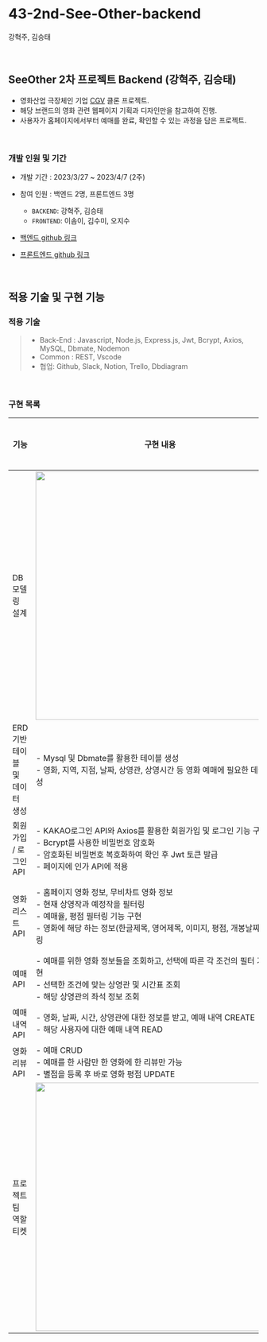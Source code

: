 # 43-2nd-See-Other-backend
강혁주, 김승태

<br>

## SeeOther 2차 프로젝트 Backend (강혁주, 김승태)
- 영화산업 극장체인 기업 [CGV](https://www.cgv.co.kr/) 클론 프로젝트.
- 해당 브랜드의 영화 관련 웹페이지 기획과 디자인만을 참고하여 진행.
- 사용자가 홈페이지에서부터 예매를 완료, 확인할 수 있는 과정을 담은 프로젝트.

<br>

### 개발 인원 및 기간

- 개발 기간 : 2023/3/27 ~ 2023/4/7 (2주)
- 참여 인원 : 백엔드 2명, 프론트엔드 3명
  - `BACKEND`: 강혁주, 김승태
  - `FRONTEND`: 이솜이, 김수미, 오지수

- [백엔드 github 링크](https://github.com/wecode-bootcamp-korea/43-2nd-See-Other-backend)
- [프론트엔드 github 링크](https://github.com/wecode-bootcamp-korea/43-2nd-See-Other-frontend)

<br>

## 적용 기술 및 구현 기능

### 적용 기술

> - Back-End : Javascript, Node.js, Express.js, Jwt, Bcrypt, Axios, MySQL, Dbmate, Nodemon
> - Common : REST, Vscode
> - 협업: Github, Slack, Notion, Trello, Dbdiagram
<br>

### 구현 목록


| 기능                              | 구현 내용                                                                                                                                                                                        | 개발 담당          |
| --------------------------------- | ------------------------------------------------------------------------------------------------------------------------------------------------------------------------------------------------ | ------------------ |
| DB 모델링 설계                     | <img src="https://user-images.githubusercontent.com/121237964/230523775-1e879f27-a079-4b7e-8024-16305da7aa3f.png" width = "500">                                                                               | 강혁주 <br> 김승태 |
| ERD기반 테이블 및 데이터 생성          | - Mysql 및 Dbmate를 활용한 테이블 생성  <br>  - 영화, 지역, 지점, 날짜, 상영관, 상영시간 등 영화 예매에 필요한 데이터 생성                                                                                                             | 강혁주 <br> 김승태  |
| 회원가입 / 로그인 API             | - KAKAO로그인 API와 Axios를 활용한 회원가입 및 로그인 기능 구현 <br> - Bcrypt를 사용한 비밀번호 암호화 <br> - 암호화된 비밀번호 복호화하여 확인 후 Jwt 토큰 발급 <br> - 페이지에 인가 API에 적용  <br>             | 강혁주             |
| 영화 리스트 API | - 홈페이지 영화 정보, 무비차트 영화 정보 <br> - 현재 상영작과 예정작을 필터링 <br> - 예매율, 평점 필터링 기능 구현 <br> - 영화에 해당 하는 정보(한글제목, 영어제목, 이미지, 평점, 개봉날짜) 필터링                                                | 강혁주 <br> 김승태            |
| 예매 API                         | - 예매를 위한 영화 정보들을 조회하고, 선택에 따른 각 조건의 필터 기능 구현 <br> - 선택한 조건에 맞는 상영관 및 시간표 조회 <br> - 해당 상영관의 좌석 정보 조회                                                                    | 김승태             |
| 예매 내역 API              | - 영화, 날짜, 시간, 상영관에 대한 정보를 받고, 예매 내역 CREATE <br> - 해당 사용자에 대한 예매 내역 READ                                                  | 강혁주  |
| 영화 리뷰 API              | - 예매 CRUD <br> - 예매를 한 사람만 한 영화에 한 리뷰만 가능 <br> - 별점을 등록 후 바로 영화 평점 UPDATE                                                 | 강혁주  |
| 프로젝트 팀 <br> 역할 티켓       | <img src="https://user-images.githubusercontent.com/121237964/230524430-20b67b11-9dca-4fe8-a086-b782955eb5f1.png" width = "500">                                                  | 강혁주 <br> 김승태 <br> 이솜이 <br> 김수미 <br> 오지수 |
